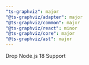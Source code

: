 ```yaml
---
"ts-graphviz": major
"@ts-graphviz/adapter": major
"@ts-graphviz/common": major
"@ts-graphviz/react": minor
"@ts-graphviz/core": major
"@ts-graphviz/ast": major
---
```


Drop Node.js 18 Support
